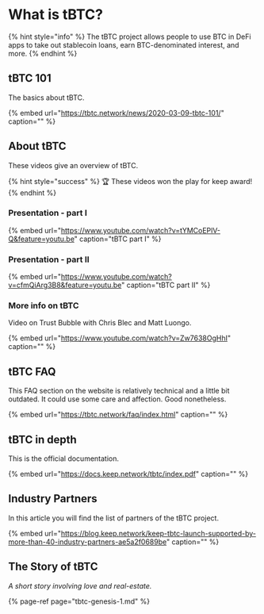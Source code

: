 # What is tBTC?

{% hint style="info" %}
The tBTC project allows people to use BTC in DeFi apps to take out stablecoin loans, earn BTC-denominated interest, and more.
{% endhint %}

## tBTC 101

The basics about tBTC.

{% embed url="https://tbtc.network/news/2020-03-09-tbtc-101/" caption="" %}

## About tBTC

These videos give an overview of tBTC.

{% hint style="success" %}
🏆 These videos won the play for keep award!
{% endhint %}

### Presentation - part I

{% embed url="https://www.youtube.com/watch?v=tYMCoEPlV-Q&feature=youtu.be" caption="tBTC part I" %}

### Presentation - part II

{% embed url="https://www.youtube.com/watch?v=cfmQiArg3B8&feature=youtu.be" caption="tBTC part II" %}

### More info on tBTC

Video on Trust Bubble with Chris Blec and Matt Luongo.

{% embed url="https://www.youtube.com/watch?v=Zw7638OgHhI" caption="" %}

## tBTC FAQ

This FAQ section on the website is relatively technical and a little bit outdated. It could use some care and affection. Good nonetheless.

{% embed url="https://tbtc.network/faq/index.html" caption="" %}

## tBTC in depth

This is the official documentation.

{% embed url="https://docs.keep.network/tbtc/index.pdf" caption="" %}

## Industry Partners

In this article you will find the list of partners of the tBTC project.

{% embed url="https://blog.keep.network/keep-tbtc-launch-supported-by-more-than-40-industry-partners-ae5a2f0689be" caption="" %}

## The Story of tBTC

_A short story involving love and real-estate._

{% page-ref page="tbtc-genesis-1.md" %}

